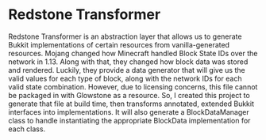 # Redstone Transformer

Redstone Transformer is an abstraction layer that allows us to generate Bukkit implementations of certain resources from
vanilla-generated resources. 
Mojang changed how Minecraft handled Block State IDs over the network in 1.13. Along with that, they changed how block
data was stored and rendered. Luckily, they provide a data generator that will give us the valid values for each type of
block, along with the network IDs for each valid state combination. However, due to licensing concerns, this file
cannot be packaged in with Glowstone as a resource. So, I created this project to generate that file at build time, then
transforms annotated, extended Bukkit interfaces into implementations. It will also generate a BlockDataManager class to
handle instantiating the appropriate BlockData implementation for each class.